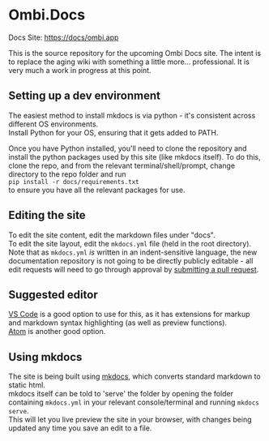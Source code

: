 # Ombi.Docs

Docs Site: [https://docs/ombi.app](https://docs.ombi.app/)  

This is the source repository for the upcoming Ombi Docs site. The intent is to replace the aging wiki with something a little more... professional.
It is very much a work in progress at this point.  

## Setting up a dev environment

The easiest method to install mkdocs is via python - it's consistent across different OS environments.  
Install Python for your OS, ensuring that it gets added to PATH.  

Once you have Python installed, you'll need to clone the repository and install the python packages used by this site (like mkdocs itself).
To do this, clone the repo, and from the relevant terminal/shell/prompt, change directory to the repo folder and run  
`pip install -r docs/requirements.txt`  
to ensure you have all the relevant packages for use.

## Editing the site

To edit the site content, edit the markdown files under "docs".  
To edit the site layout, edit the `mkdocs.yml` file (held in the root directory).  
Note that as `mkdocs.yml` _is_ written in an indent-sensitive language, the new documentation repository is not going to be directly publicly editable - all edit requests will need to go through approval by [submitting a pull request](https://docs.github.com/en/free-pro-team@latest/articles/creating-a-pull-request).

## Suggested editor

[VS Code](https://code.visualstudio.com/) is a good option to use for this, as it has extensions for markup and markdown syntax highlighting (as well as preview functions).  
[Atom](https://atom.io/) is another good option.

## Using mkdocs

The site is being built using [mkdocs](https://www.mkdocs.org/), which converts standard markdown to static html.  
mkdocs itself can be told to 'serve' the folder by opening the folder containing `mkdocs.yml` in your relevant console/terminal and running `mkdocs serve`.  
This will let you live preview the site in your browser, with changes being updated any time you save an edit to a file.  

